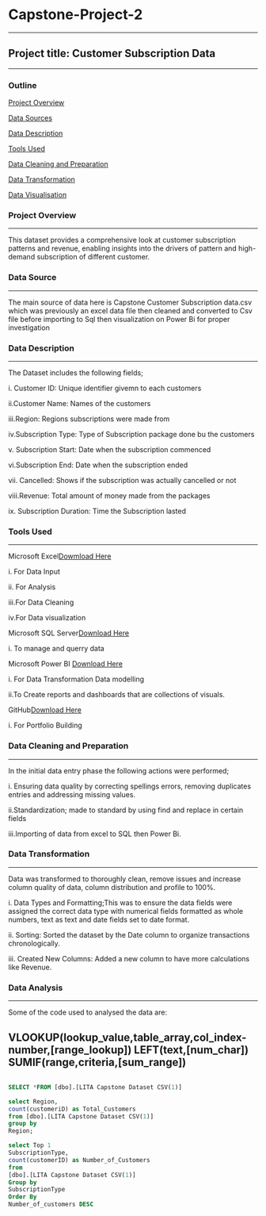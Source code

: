# Capstone-Project-2
---
## Project title: Customer Subscription Data
---

### Outline 

[Project Overview](project-overview)

[Data Sources](data-sources)

[Data Description](data-description)

[Tools Used](tools-used)

[Data Cleaning and Preparation](datacleaningandpreparation)

[Data Transformation](data-transformation)

[Data Visualisation](data-visualiztaion)

### Project Overview
---
This dataset provides a comprehensive look at customer subscription patterns and revenue, enabling insights into the drivers of pattern and high-demand subscription of different customer.

### Data Source
---
The main source of data here is Capstone Customer Subscription data.csv which was previously an excel data file then cleaned and converted to Csv file before importing to Sql then visualization on Power Bi for proper investigation

### Data Description
---
The Dataset includes the following fields; 

i. Customer ID: Unique identifier givemn to each customers

ii.Customer Name: Names of the customers

iii.Region: Regions subscriptions were made from

iv.Subscription Type: Type of Subscription package done bu the customers

v. Subscription Start: Date when the subscription commenced

vi.Subscription End: Date when the subscription ended

vii. Cancelled: Shows if the subscription was actually cancelled or not

viii.Revenue: Total amount of money made from the packages

ix. Subscription Duration: Time the Subscription lasted

### Tools Used
---
Microsoft Excel[Dowmload Here](https://Microsoft.com)

  i. For Data Input

 ii. For Analysis

 iii.For Data Cleaning

 iv.For Data visualization

Microsoft SQL Server[Download Here](https://Mictosoft.com)

  i. To manage and querry data

Microsoft Power BI [Download Here](https://Micosoft.com)

  i. For Data Transformation
     Data modelling

  ii.To Create reports and              dashboards that are                collections of visuals.

GitHub[Download Here](https://Alabaale.github.com)

  i. For Portfolio Building

### Data Cleaning and Preparation
---
In the initial data entry phase the following actions were performed;

i. Ensuring data quality by correcting spellings errors, removing duplicates entries and addressing missing values.

ii.Standardization; made to standard by using find and replace in certain fields

iii.Importing of data from excel to SQL then Power Bi.

### Data Transformation
---
Data was transformed to thoroughly clean, remove issues and increase column quality of data, column distribution and profile to 100%.

i. Data Types and Formatting;This was to ensure the data fields were assigned the correct data type with numerical fields formatted as whole numbers, text as text and date fields set to date format.

ii. Sorting: Sorted the dataset by the Date column to organize transactions chronologically.

iii. Created New Columns: Added a new column to have more calculations like Revenue.

### Data Analysis
---
Some of the code used to analysed the data are:

VLOOKUP(lookup_value,table_array,col_index-number,[range_lookup])
LEFT(text,[num_char])
SUMIF(range,criteria,[sum_range])
---

```SQL

SELECT *FROM [dbo].[LITA Capstone Dataset CSV(1)]

select Region,
count(customeriD) as Total_Customers
from [dbo].[LITA Capstone Dataset CSV(1)]
group by
Region;

select Top 1
SubscriptionType,
count(customerID) as Number_of_Customers
from 
[dbo].[LITA Capstone Dataset CSV(1)]
Group by
SubscriptionType
Order By
Number_of_customers DESC
